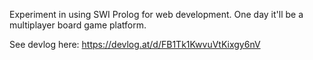 Experiment in using SWI Prolog for web development. One day it'll be a multiplayer board game platform.

See devlog here: https://devlog.at/d/FB1Tk1KwvuVtKixgy6nV
